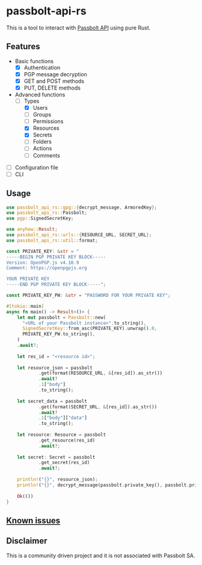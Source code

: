 # passbolt-api-rs

This is a tool to interact with [Passbolt API](https://help.passbolt.com/api) using pure Rust.

## Features
* Basic functions
  * [X] Authentication
  * [X] PGP message decryption
  * [X] GET and POST methods
  * [X] PUT, DELETE methods
* Advanced functions
  * [ ] Types
    * [X] Users
    * [ ] Groups
    * [ ] Permissions
    * [X] Resources
    * [X] Secrets
    * [ ] Folders
    * [ ] Actions
    * [ ] Comments
* [ ] Configuration file
* [ ] CLI

## Usage
```rust
use passbolt_api_rs::gpg::{decrypt_message, ArmoredKey};
use passbolt_api_rs::Passbolt;
use pgp::SignedSecretKey;

use anyhow::Result;
use passbolt_api_rs::urls::{RESOURCE_URL, SECRET_URL};
use passbolt_api_rs::util::format;

const PRIVATE_KEY: &str = "
-----BEGIN PGP PRIVATE KEY BLOCK-----
Version: OpenPGP.js v4.10.9
Comment: https://openpgpjs.org

YOUR PRIVATE KEY
-----END PGP PRIVATE KEY BLOCK-----";

const PRIVATE_KEY_PW: &str = "PASSWORD FOR YOUR PRIVATE KEY";

#[tokio::main]
async fn main() -> Result<()> {
    let mut passbolt = Passbolt::new(
      "<URL of your Passbolt instance>".to_string(),
      SignedSecretKey::from_asc(PRIVATE_KEY).unwrap().0,
      PRIVATE_KEY_PW.to_string(),
    )
    .await?;
  
    let res_id = "<resource id>";
  
    let resource_json = passbolt
            .get(format(RESOURCE_URL, &[res_id]).as_str())
            .await?
            .1["body"]
            .to_string();
  
    let secret_data = passbolt
            .get(format(SECRET_URL, &[res_id]).as_str())
            .await?
            .1["body"]["data"]
            .to_string();
  
    let resource: Resource = passbolt
            .get_resource(res_id)
            .await?;
  
    let secret: Secret = passbolt
            .get_secret(res_id)
            .await?;
  
    println!("{}", resource_json);
    println!("{}", decrypt_message(passbolt.private_key(), passbolt.private_key_pw(), secret_data)?);
  
    Ok(())
}
```
## [Known issues](https://github.com/M0dEx/passbolt-api-rs/issues)

## Disclaimer
This is a community driven project and it is not associated with Passbolt SA.
